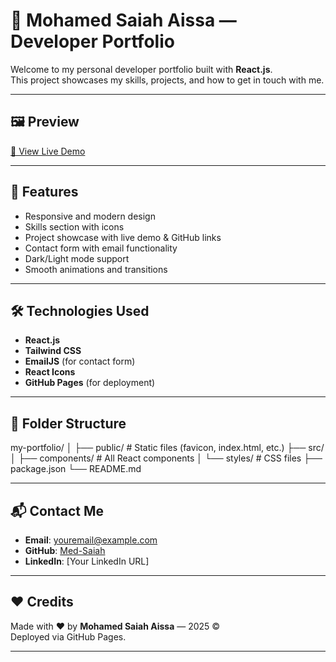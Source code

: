 # 💼 Mohamed Saiah Aissa — Developer Portfolio

Welcome to my personal developer portfolio built with **React.js**.  
This project showcases my skills, projects, and how to get in touch with me.

---

## 🖼️ Preview

[🔗 View Live Demo](https://med-saiah.github.io/portfolio)

---

## 🚀 Features

- Responsive and modern design
- Skills section with icons
- Project showcase with live demo & GitHub links
- Contact form with email functionality
- Dark/Light mode support
- Smooth animations and transitions

---

## 🛠️ Technologies Used

- **React.js**
- **Tailwind CSS**
- **EmailJS** (for contact form)
- **React Icons**
- **GitHub Pages** (for deployment)

---

## 📁 Folder Structure

my-portfolio/
│
├── public/ # Static files (favicon, index.html, etc.)
├── src/
│ ├── components/ # All React components
│ └── styles/ # CSS files
├── package.json
└── README.md


---

## 📬 Contact Me

- **Email**: youremail@example.com  
- **GitHub**: [Med-Saiah](https://github.com/Med-Saiah)  
- **LinkedIn**: [Your LinkedIn URL]

---

## ❤️ Credits

Made with ❤️ by **Mohamed Saiah Aissa** — 2025 ©  
Deployed via GitHub Pages.

---

